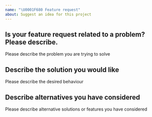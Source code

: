 ```yaml
---
name: "\U0001F680 Feature request"
about: Suggest an idea for this project
---
```


<!--
Thank you for suggesting an idea to make Bailo better.

Please fill in as much of the template below as you are able.
-->

## Is your feature request related to a problem? Please describe.

Please describe the problem you are trying to solve

## Describe the solution you would like

Please describe the desired behaviour

## Describe alternatives you have considered

Please describe alternative solutions or features you have considered
